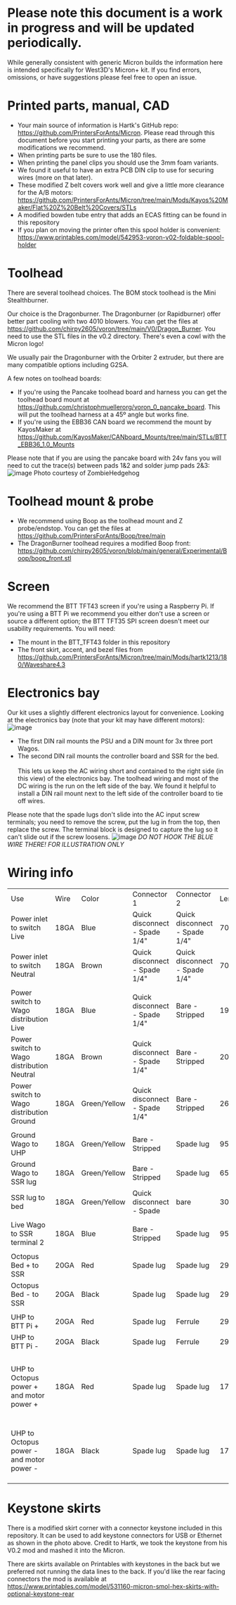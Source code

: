 # **Please note this document is a work in progress and will be updated periodically.**
While generally consistent with generic Micron builds the information here is intended specifically for West3D's Micron+ kit. If you find errors, omissions, or have suggestions please feel free to open an issue.

# Printed parts, manual, CAD
- Your main source of information is Hartk's GitHub repo: https://github.com/PrintersForAnts/Micron. Please read through this document before you start printing your parts, as there are some modifications we recommend.
- When printing parts be sure to use the 180 files.
- When printing the panel clips you should use the 3mm foam variants.
- We found it useful to have an extra PCB DIN clip to use for securing wires (more on that later).
- These modified Z belt covers work well and give a little more clearance for the A/B motors: https://github.com/PrintersForAnts/Micron/tree/main/Mods/Kayos%20Maker/Flat%20Z%20Belt%20Covers/STLs
- A modified bowden tube entry that adds an ECAS fitting can be found in this repository
- If you plan on moving the printer often this spool holder is convenient: https://www.printables.com/model/542953-voron-v02-foldable-spool-holder
# Toolhead
There are several toolhead choices. The BOM stock toolhead is the Mini Stealthburner.

Our choice is the Dragonburner. The Dragonburner (or Rapidburner) offer better part cooling with two 4010 blowers. You can get the files at https://github.com/chirpy2605/voron/tree/main/V0/Dragon_Burner. You need to use the STL files in the v0.2 directory. There's even a cowl with the Micron logo!

We usually pair the Dragonburner with the Orbiter 2 extruder, but there are many compatible options including G2SA.

A few notes on toolhead boards:
- If you're using the Pancake toolhead board and harness you can get the toolhead board mount at https://github.com/christophmuellerorg/voron_0_pancake_board. This will put the toolhead harness at a 45º angle but works fine.
- If you're using the EBB36 CAN board we recommend the mount by KayosMaker at https://github.com/KayosMaker/CANboard_Mounts/tree/main/STLs/BTT_EBB36_1.0_Mounts

Please note that if you are using the pancake board with 24v fans you will need to cut the trace(s) between pads 1&2 and solder jump pads 2&3:
![image](images/image_002.jpg)
Photo courtesy of ZombieHedgehog
# Toolhead mount & probe
- We recommend using Boop as the toolhead mount and Z probe/endstop. You can get the files at https://github.com/PrintersForAnts/Boop/tree/main
- The DragonBurner toolhead requires a modified Boop front: https://github.com/chirpy2605/voron/blob/main/general/Experimental/Boop/boop_front.stl

# Screen
We recommend the BTT TFT43 screen if you're using a Raspberry Pi. If you're using a BTT Pi we recommend you either don't use a screen or source a different option; the BTT TFT35 SPI screen doesn't meet our usability requirements. You will need:
- The mount in the BTT_TFT43 folder in this repository
- The front skirt, accent, and bezel files from https://github.com/PrintersForAnts/Micron/tree/main/Mods/hartk1213/180/Waveshare4.3

# Electronics bay
Our kit uses a slightly different electronics layout for convenience. Looking at the electronics bay (note that your kit may have different motors):
![image](images/image_001.jpg)
- The first DIN rail mounts the PSU and a DIN mount for 3x three port Wagos.
- The second DIN rail mounts the controller board and SSR for the bed.
<br><br>This lets us keep the AC wiring short and contained to the right side (in this view) of the electronics bay. The toolhead wiring and most of the DC wiring is the run on the left side of the bay. We found it helpful to install a DIN rail mount next to the left side of the controller board to tie off wires.

Please note that the spade lugs don't slide into the AC input screw terminals; you need to remove the screw, put the lug in from the top, then replace the screw. The terminal block is designed to capture the lug so it can't slide out if the screw loosens.
![image](images/image_003.jpg)
*DO NOT HOOK THE BLUE WIRE THERE! FOR ILLUSTRATION ONLY*

# Wiring info
|   |   |   |   |   |   |   |
|---|---|---|---|---|---|---|
|Use|Wire|Color|Connector 1|Connector 2|Length|Notes|
|Power inlet to switch Live|18GA|Blue|Quick disconnect - Spade 1/4"|Quick disconnect - Spade 1/4"|70mm||
|Power inlet to switch Neutral|18GA|Brown|Quick disconnect - Spade 1/4"|Quick disconnect - Spade 1/4"|70mm||
||||||||
|Power switch to Wago distribution Live|18GA|Blue|Quick disconnect - Spade 1/4"|Bare - Stripped|190mm||
|Power switch to Wago distribution Neutral|18GA|Brown|Quick disconnect - Spade 1/4"|Bare - Stripped|200mm||
|Power switch to Wago distribution Ground|18GA|Green/Yellow|Quick disconnect - Spade 1/4"|Bare - Stripped|260mm||
||||||||
|Ground Wago to UHP|18GA|Green/Yellow|Bare - Stripped|Spade lug|95mm||
|Ground Wago to SSR lug|18GA|Green/Yellow|Bare - Stripped|Spade lug|65mm||
|SSR lug to bed|18GA|Green/Yellow|Quick disconnect - Spade|bare|300mm||
||||||||
|Live Wago to SSR terminal 2|18GA|Blue|Bare - Stripped|Spade lug|95mm||
||||||||
|Octopus Bed + to SSR|20GA|Red|Spade lug|Spade lug|290mm||
|Octopus Bed - to SSR|20GA|Black|Spade lug|Spade lug|290mm||
||||||||
|UHP to BTT Pi +|20GA|Red|Spade lug|Ferrule|290mm||
|UHP to BTT Pi -|20GA|Black|Spade lug|Ferrule|290mm||
||||||||
|UHP to Octopus power + and motor power +|18GA|Red|Spade lug|Spade lug|170mm|Y cable, 50mm to second spade lug|
|UHP to Octopus power - and motor power -|18GA|Black|Spade lug|Spade lug|170mm|Y cable, 50mm to second spade lug|

# Keystone skirts
There is a modified skirt corner with a connector keystone included in this repository. It can be used to add keystone connectors for USB or Ethernet as shown in the photo above. Credit to Hartk, we took the keystone from his V0.2 mod and mashed it into the Micron.

There are skirts available on Printables with keystones in the back but we preferred not running the data lines to the back. If you'd like the rear facing connectors the mod is available at https://www.printables.com/model/531160-micron-smol-hex-skirts-with-optional-keystone-rear